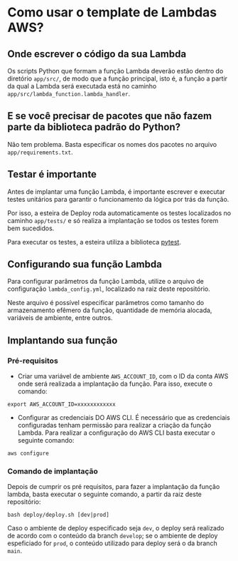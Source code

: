 # Como usar o template de Lambdas AWS?

## Onde escrever o código da sua Lambda

Os scripts Python que formam a função Lambda deverão estão dentro do diretório `app/src/`, de modo que a função principal, isto é, a função a partir da qual a Lambda será executada está no caminho `app/src/lambda_function.lambda_handler`.

## E se você precisar de pacotes que não fazem parte da biblioteca padrão do Python?
Não tem problema. Basta especificar os nomes dos pacotes no arquivo `app/requirements.txt`.

## Testar é importante
Antes de implantar uma função Lambda, é importante escrever e executar testes unitários para garantir o funcionamento da lógica por trás da função.

Por isso, a esteira de Deploy roda automaticamente os testes localizados no caminho `app/tests/` e só realiza a implantação se todos os testes forem bem sucedidos.

Para executar os testes, a esteira utiliza a biblioteca [pytest](https://docs.pytest.org/en/7.2.x/).

## Configurando sua função Lambda
Para configurar parâmetros da função Lambda, utilize o arquivo de configuração `lambda_config.yml`, localizado na raiz deste repositório.

Neste arquivo é possível especificar parâmetros como tamanho do armazenamento efêmero da função, quantidade de memória alocada, variáveis de ambiente, entre outros.

## Implantando sua função

### Pré-requisitos
- Criar uma variável de ambiente `AWS_ACCOUNT_ID`, com o ID da conta AWS onde será realizada a implantação da função. Para isso, execute o comando:
```
export AWS_ACCOUNT_ID=xxxxxxxxxxxx
```
- Configurar as credenciais DO AWS CLI. É necessário que as credenciais configuradas tenham permissão para realizar a criação da função Lambda. Para realizar a configuração do AWS CLI basta executar o seguinte comando:
```
aws configure
```

### Comando de implantação
Depois de cumprir os pré requisitos, para fazer a implantação da função lambda, basta executar o seguinte comando, a partir da raiz deste repositório:
```
bash deploy/deploy.sh [dev|prod]
```

Caso o ambiente de deploy especificado seja `dev`, o deploy será realizado de acordo com o conteúdo da branch `develop`; se o ambiente de deploy espeficiado for `prod`, o conteúdo utilizado para deploy será o da branch `main`.


